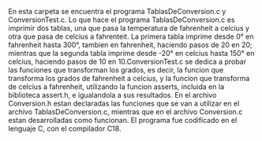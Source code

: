 En esta carpeta se encuentra el programa TablasDeConversion.c y ConversionTest.c. Lo que hace el programa TablasDeConversion.c es imprimir dos tablas, una que pasa la temperatura de fahrenheit a celcius y otra que pasa de celcius a fahrenteit. La primera tabla imprime desde 0° en fahrenheit hasta 300°, tambien en fahrenheit, haciendo pasos de 20 en 20; mientras que la segunda tabla imprime desde -20° en celcius hasta 150° en celcius, haciendo pasos de 10 en 10.ConversionTest.c se dedica a probar las funciones que transforman los grados, es decir, la funcion que transforma los grados de fahrenheit a celcius, y la funcion que transforma de celcius a fahrenheit, utilizando la funcion asserts, incluida en la biblioteca assert.h, e igualandola a sus resultados.
En el archivo Conversion.h estan declaradas las funciones que se van a utilizar en el archivo TablasDeConversion.c, mientras que en el archivo Conversion.c estan desarrolladas como funcionan.
El programa fue codificado en el lenguaje C, con el compilador C18.
